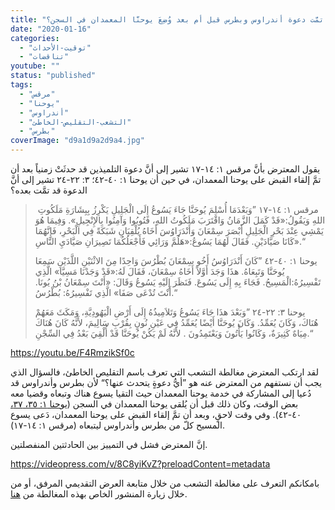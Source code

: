```yaml
---
title: "الإعتراض ١٢٤، هل تمَّت دعوة أندراوس وبطرس قبل أم بعد وُضِعَ يوحنَّا المعمدان في السجن؟"
date: "2020-01-16"
categories: 
  - "توقيت-الأحداث"
  - "تناقضات"
youtube: ""
status: "published"
tags: 
  - "مرقس"
  - "يوحنا"
  - "أندراوس"
  - "التشعب-التقليص-الخاطئ"
  - "بطرس"
coverImage: "d9a1d9a2d9a4.jpg"
---
```


يقول المعترض بأنَّ مرقس ١: ١٤-١٧ تشير إلى أنَّ دعوة التلميذين قد حدثَتْ زمنياً بعد أن تمَّ إلقاء القبض على يوحنا المعمدان، في حين أن يوحنا ١: ٤٠-٤٢؛ ٣: ٢٢-٢٤ تشير إلى أنَّ الدعوة قد تمَّت بعده؟

>  مرقس ١: ١٤-١٧ ”وَبَعْدَمَا أُسْلِمَ يُوحَنَّا جَاءَ يَسُوعُ إِلَى الْجَلِيلِ يَكْرِزُ بِبِشَارَةِ مَلَكُوتِ اللهِ وَيَقُولُ:«قَدْ كَمَلَ الزَّمَانُ وَاقْتَرَبَ مَلَكُوتُ اللهِ، فَتُوبُوا وَآمِنُوا بِالإِنْجِيلِ». وَفِيمَا هُوَ يَمْشِي عِنْدَ بَحْرِ الْجَلِيلِ أَبْصَرَ سِمْعَانَ وَأَنْدَرَاوُسَ أَخَاهُ يُلْقِيَانِ شَبَكَةً فِي الْبَحْرِ، فَإِنَّهُمَا كَانَا صَيَّادَيْنِ. فَقَالَ لَهُمَا يَسُوعُ:«هَلُمَّ وَرَائِي فَأَجْعَلُكُمَا تَصِيرَانِ صَيَّادَيِ النَّاسِ».“
> 
> يوحنا ١: ٤٠-٤٢ ”كَانَ أَنْدَرَاوُسُ أَخُو سِمْعَانَ بُطْرُسَ وَاحِدًا مِنَ الاثْنَيْنِ اللَّذَيْنِ سَمِعَا يُوحَنَّا وَتَبِعَاهُ. هذَا وَجَدَ أَوَّلاً أَخَاهُ سِمْعَانَ، فَقَالَ لَهُ:«قَدْ وَجَدْنَا مَسِيَّا» الَّذِي تَفْسِيرُهُ:الْمَسِيحُ. فَجَاءَ بِهِ إِلَى يَسُوعَ. فَنَظَرَ إِلَيْهِ يَسُوعُ وَقَالَ: «أَنْتَ سِمْعَانُ بْنُ يُونَا. أَنْتَ تُدْعَى صَفَا» الَّذِي تَفْسِيرُهُ: بُطْرُسُ.“
> 
> يوحنا ٣: ٢٢-٢٤ ”وَبَعْدَ هذَا جَاءَ يَسُوعُ وَتَلاَمِيذُهُ إِلَى أَرْضِ الْيَهُودِيَّةِ، وَمَكَثَ مَعَهُمْ هُنَاكَ، وَكَانَ يُعَمِّدُ. وَكَانَ يُوحَنَّا أَيْضًا يُعَمِّدُ فِي عَيْنِ نُونٍ بِقُرْبِ سَالِيمَ، لأَنَّهُ كَانَ هُنَاكَ مِيَاهٌ كَثِيرَةٌ، وَكَانُوا يَأْتُونَ وَيَعْتَمِدُونَ . لأَنَّهُ لَمْ يَكُنْ يُوحَنَّا قَدْ أُلْقِيَ بَعْدُ فِي السِّجْنِ.“

https://youtu.be/F4RmzikSf0c

لقد ارتكب المعترض مغالطة التشعب التي تعرف باسم التقليص الخاطئ، فالسؤال الذي يجب أن نستفهم من المعترض عنه هو ”أيُّ دعوةٍ يتحدث عنها؟“ لأن بطرس وأندراوس قد دُعيا إلى المشاركة في خدمة يوحنا المعمدان حيث التقيا يسوع هناك وتبعاه وقضيا معه بعض الوقت، وكان ذلك قبل أن يُلقى يوحنا المعمدان في السجن ([يوحنا ١: ٣٥، ٣٧،](https://biblia.com/books/ar-vandyke/Jn1.35-37) ٤٠-٤٢). وفي وقت لاحقٍ، وبعد أن تمَّ إلقاء القبض على يوحنا المعمدان، دَعى يسوع المسيح كلّ من بطرس وأندراوس ليتبعاه (مرقس ١: ١٤-١٧).

إنَّ المعترض فشل في التمييز بين الحادثتين المنفصلتين.

https://videopress.com/v/8C8yiKvZ?preloadContent=metadata

  
  
  
  
بامكانكم التعرف على مغالطة التشعب من خلال متابعة العرض التقديمي المرفق، أو من خلال زيارة المنشور الخاص بهذه المغالطة من [هنا](https://reasonofhope.com/2019/07/25/bifurcation/).
